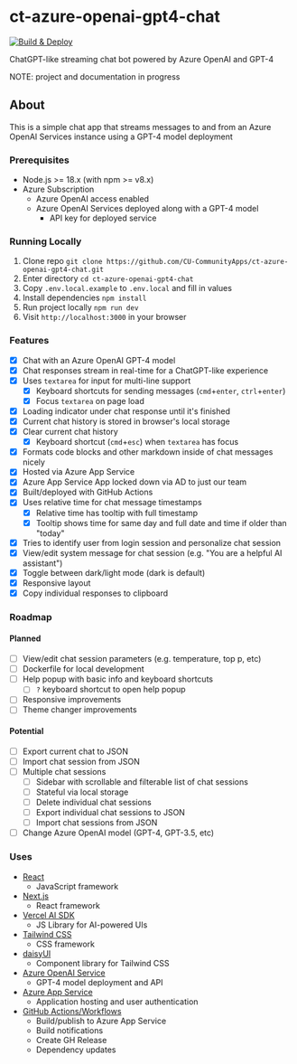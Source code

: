 # ct-azure-openai-gpt4-chat

[![Build & Deploy](https://github.com/CU-CommunityApps/ct-azure-openai-gpt4-chat/actions/workflows/build-and-deploy.yml/badge.svg)](https://github.com/CU-CommunityApps/ct-azure-openai-gpt4-chat/actions/workflows/build-and-deploy.yml)

ChatGPT-like streaming chat bot powered by Azure OpenAI and GPT-4

NOTE: project and documentation in progress

## About

This is a simple chat app that streams messages to and from an Azure OpenAI Services instance using a GPT-4 model deployment

### Prerequisites

- Node.js >= 18.x (with npm >= v8.x)
- Azure Subscription
  - Azure OpenAI access enabled
  - Azure OpenAI Services deployed along with a GPT-4 model
    - API key for deployed service

### Running Locally

1. Clone repo `git clone https://github.com/CU-CommunityApps/ct-azure-openai-gpt4-chat.git`
1. Enter directory `cd ct-azure-openai-gpt4-chat`
1. Copy `.env.local.example` to `.env.local` and fill in values
1. Install dependencies `npm install`
1. Run project locally `npm run dev`
1. Visit `http://localhost:3000` in your browser

### Features

- [x] Chat with an Azure OpenAI GPT-4 model
- [x] Chat responses stream in real-time for a ChatGPT-like experience
- [x] Uses `textarea` for input for multi-line support
  - [x] Keyboard shortcuts for sending messages (`cmd`+`enter`, `ctrl`+`enter`)
  - [x] Focus `textarea` on page load
- [x] Loading indicator under chat response until it's finished
- [x] Current chat history is stored in browser's local storage
- [x] Clear current chat history
  - [x] Keyboard shortcut (`cmd`+`esc`) when `textarea` has focus
- [x] Formats code blocks and other markdown inside of chat messages nicely
- [x] Hosted via Azure App Service
- [x] Azure App Service App locked down via AD to just our team
- [x] Built/deployed with GitHub Actions
- [x] Uses relative time for chat message timestamps
  - [x] Relative time has tooltip with full timestamp
  - [x] Tooltip shows time for same day and full date and time if older than "today"
- [x] Tries to identify user from login session and personalize chat session
- [x] View/edit system message for chat session (e.g. "You are a helpful AI assistant")
- [x] Toggle between dark/light mode (dark is default)
- [x] Responsive layout
- [x] Copy individual responses to clipboard

### Roadmap

#### Planned

- [ ] View/edit chat session parameters (e.g. temperature, top p, etc)
- [ ] Dockerfile for local development
- [ ] Help popup with basic info and keyboard shortcuts
  - [ ] `?` keyboard shortcut to open help popup
- [ ] Responsive improvements
- [ ] Theme changer improvements

#### Potential

- [ ] Export current chat to JSON
- [ ] Import chat session from JSON
- [ ] Multiple chat sessions
  - [ ] Sidebar with scrollable and filterable list of chat sessions
  - [ ] Stateful via local storage
  - [ ] Delete individual chat sessions
  - [ ] Export individual chat sessions to JSON
  - [ ] Import chat sessions from JSON
- [ ] Change Azure OpenAI model (GPT-4, GPT-3.5, etc)

### Uses

- [React](https://react.dev/)
  - JavaScript framework
- [Next.js](https://nextjs.org/docs)
  - React framework
- [Vercel AI SDK](https://sdk.vercel.ai/docs)
  - JS Library for AI-powered UIs
- [Tailwind CSS](https://tailwindcss.com/)
  - CSS framework
- [daisyUI](https://daisyui.com/)
  - Component library for Tailwind CSS
- [Azure OpenAI Service](https://learn.microsoft.com/en-us/azure/ai-services/openai/)
  - GPT-4 model deployment and API
- [Azure App Service](https://learn.microsoft.com/en-us/azure/app-service/)
  - Application hosting and user authentication
- [GitHub Actions/Workflows](https://docs.github.com/en/actions)
  - Build/publish to Azure App Service
  - Build notifications
  - Create GH Release
  - Dependency updates
